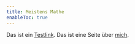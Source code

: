 ```yaml
---
title: Meistens Mathe
enableToc: true
---
```


Das ist ein [Testlink](notes/setup.md). Das ist eine Seite über [mich](ich.md).

